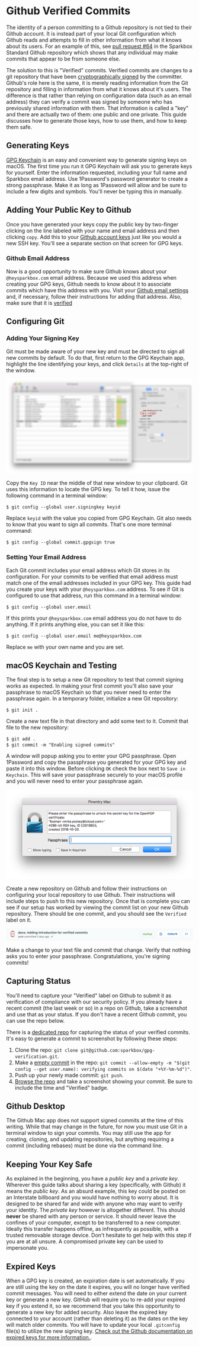 # Github Verified Commits

The identity of a person committing to a Github repository is not tied to their Github account. It is instead part of your local Git configuration which Github reads and attempts to fill in other information from what it knows about its users. For an example of this, see [pull request #64][why-verified-is-important] in the Sparkbox Standard Github repository which shows that any individual may make commits that appear to be from someone else.

The solution to this is "Verified" commits. Verified commits are changes to a git repository that have been [cryptographically signed][wikipedia-digital-signature] by the committer. Github's role here is the same, it is merely reading information from the Git repository and filling in information from what it knows about it's users. The difference is that rather than relying on configuration data (such as an email address) they can verify a commit was signed by someone who has previously shared information with them. That information is called a "key" and there are actually two of them: one public and one private. This guide discusses how to generate those keys, how to use them, and how to keep them safe.

## Generating Keys

[GPG Keychain][gpg-tools-website] is an easy and convenient way to generate signing keys on macOS. The first time you run it GPG Keychain will ask you to generate keys for yourself. Enter the information requested, including your full name and Sparkbox email address. Use 1Password's password generator to create a strong passphrase. Make it as long as 1Password will allow and be sure to include a few digits and symbols. You'll never be typing this in manually.

## Adding Your Public Key to Github

Once you have generated your keys copy the public key by two-finger clicking on the line labeled with your name and email address and then clicking `copy`. Add this to your [Github account keys][github-account-keys] just like you would a new SSH key. You'll see a separate section on that screen for GPG keys.

### Github Email Address

Now is a good opportunity to make sure Github knows about your `@heysparkbox.com` email address. Because we used this address when creating your GPG keys, Github needs to know about it to associate commits which have this address with you. Visit your [Github email settings][github-email-settings] and, if necessary, follow their instructions for adding that address. Also, make sure that it is [verified][github-verified-email]

## Configuring Git

### Adding Your Signing Key

Git must be made aware of your new key and must be directed to sign all new commits by default. To do that, first return to the GPG Keychain app, highlight the line identifying your keys, and click `Details` at the top-right of the window.

![GPG Keychain key details](keydetails.png)

Copy the `Key ID` near the middle of that new window to your clipboard. Git uses this information to locate the GPG key. To tell it how, issue the following command in a terminal window:

    $ git config --global user.signingkey keyid

Replace `keyid` with the value you copied from GPG Keychain. Git also needs to know that you want to sign all commits. That's one more terminal command:

    $ git config --global commit.gpgsign true

### Setting Your Email Address

Each Git commit includes your email address which Git stores in its configuration. For your commits to be verified that email address must match one of the email addresses included in your GPG key. This guide had you create your keys with your `@heysparkbox.com` address. To see if Git is configured to use that address, run this command in a terminal window:

    $ git config --global user.email

If this prints your `@heysparkbox.com` email address you do not have to do anything. If it prints anything else, you can set it like this:

    $ git config --global user.email me@heysparkbox.com

Replace `me` with your own name and you are set.

## macOS Keychain and Testing

The final step is to setup a new Git repository to test that commit signing works as expected. In making your first commit you'll also save your passphrase to macOS Keychain so that you never need to enter the passphrase again. In a temporary folder, initialize a new Git repository:

    $ git init .

Create a new text file in that directory and add some text to it. Commit that file to the new repository:

    $ git add .
    $ git commit -m "Enabling signed commits"

A window will popup asking you to enter your GPG passphrase. Open 1Password and copy the passphrase you generated for your GPG key and paste it into this window. Before clicking `OK` check the box next to `Save in Keychain`. This will save your passphrase securely to your macOS profile and you will never need to enter your passphrase again.

![Pinentry window](pinentry.png)

Create a new repository on Github and follow their instructions on configuring your local repository to use Github. Their instructions will include steps to push to this new repository. Once that is complete you can see if our setup has worked by viewing the commit list on your new Github repository. There should be one commit, and you should see the `Verified` label on it.

![A verified commit](verified.png)

Make a change to your text file and commit that change. Verify that nothing asks you to enter your passphrase. Congratulations, you're signing commits!

## Capturing Status

You'll need to capture your "Verified" label on Github to submit it as verification of compliance with our security policy. If you already have a recent commit (the last week or so) in a repo on Github, take a screenshot and use that as your status. If you don't have a recent Github commit, you can use the repo below.

There is a [dedicated repo](https://github.com/sparkbox/gpg-verification) for capturing the status of your verified commits. It's easy to generate a commit to screenshot by following these steps:

1. Clone the repo: `git clone git@github.com:sparkbox/gpg-verification.git`.
2. Make a [empty commit](https://git-scm.com/docs/git-commit#git-commit---allow-empty) in the repo: `git commit --allow-empty -m "$(git config --get user.name): verifying commits on $(date "+%Y-%m-%d")"`.
3. Push up your newly made commit: `git push`.
4. [Browse the repo](https://github.com/sparkbox/gpg-verification/commits/main) and take a screenshot showing your commit. Be sure to include the time and "Verified" badge.

## Github Desktop

The Github Mac app does not support signed commits at the time of this writing. While that may change in the future, for now you must use Git in a terminal window to sign your commits. You may still use the app for creating, cloning, and updating repositories, but anything requiring a commit (including rebases) must be done via the command line.

## Keeping Your Key Safe

As explained in the beginning, you have a _public key_ and a _private key_. Wherever this guide talks about sharing a key (specifically, with Github) it means the _public key_. As an absurd example, this key could be posted on an Interstate billboard and you would have nothing to worry about. It is designed to be shared far and wide with anyone who may want to verify your identity. The _private key_ however is altogether different. This should **never** be shared with any person or service. It should never leave the confines of your computer, except to be transferred to a new computer. Ideally this transfer happens offline, as infrequently as possible, with a trusted removable storage device. Don't hesitate to get help with this step if you are at all unsure. A compromised private key can be used to impersonate you.

## Expired Keys

When a GPG key is created, an expiration date is set automatically. If you are still using the key on the date it expires, you will no longer have verified commit messages. You will need to either extend the date on your current key or generate a new key. GitHub will require you to re-add your expired key if you extend it, so we recommend that you take this opportunity to generate a new key for added security. Also leave the expired key connected to your account (rather than deleting it) as the dates on the key will match older commits. You will have to update your local `.gitconfig` file(s) to utilize the new signing key. [Check out the Github documentation on expired keys for more information.][github-expired-gpg].

[why-verified-is-important]: https://github.com/sparkbox/standard/pull/64
[gpg-tools-website]: https://gpgtools.org/
[github-account-keys]: https://github.com/settings/keys
[wikipedia-digital-signature]: https://en.wikipedia.org/wiki/Digital_signature
[github-email-settings]: https://github.com/settings/emails
[github-verified-email]: https://help.github.com/articles/verifying-your-email-address/
[github-expired-gpg]: https://docs.github.com/en/github/authenticating-to-github/updating-an-expired-gpg-key
